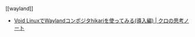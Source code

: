 [[wayland]]

- [Void LinuxでWaylandコンポジタhikariを使ってみる(導入編) | クロの思考ノート](http://note.kurodigi.com/voidlinux-hikari-install/)

